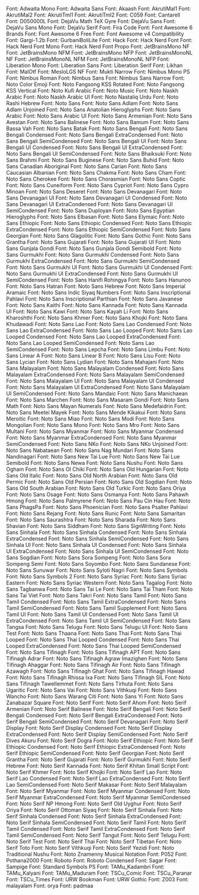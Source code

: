 Font: Adwaita Mono
Font: Adwaita Sans
Font: Akaash
Font: AkrutiMal1
Font: AkrutiMal2
Font: AkrutiTml1
Font: AkrutiTml2
Font: C059
Font: Cantarell
Font: D050000L
Font: DejaVu Math TeX Gyre
Font: DejaVu Sans
Font: DejaVu Sans Mono
Font: DejaVu Serif
Font: Fira Code
Font: Font Awesome 6 Brands
Font: Font Awesome 6 Free
Font: Font Awesome v4 Compatibility
Font: Gargi-1.2b
Font: GurbaniBoliLite
Font: Hack
Font: Hack Nerd Font
Font: Hack Nerd Font Mono
Font: Hack Nerd Font Propo
Font: JetBrainsMono NF
Font: JetBrainsMono NFM
Font: JetBrainsMono NFP
Font: JetBrainsMonoNL NF
Font: JetBrainsMonoNL NFM
Font: JetBrainsMonoNL NFP
Font: Liberation Mono
Font: Liberation Sans
Font: Liberation Serif
Font: Likhan
Font: MalOtf
Font: MesloLGS NF
Font: Mukti Narrow
Font: Nimbus Mono PS
Font: Nimbus Roman
Font: Nimbus Sans
Font: Nimbus Sans Narrow
Font: Noto Color Emoji
Font: Noto Fangsong KSS Rotated
Font: Noto Fangsong KSS Vertical
Font: Noto Kufi Arabic
Font: Noto Music
Font: Noto Naskh Arabic
Font: Noto Naskh Arabic UI
Font: Noto Nastaliq Urdu
Font: Noto Rashi Hebrew
Font: Noto Sans
Font: Noto Sans Adlam
Font: Noto Sans Adlam Unjoined
Font: Noto Sans Anatolian Hieroglyphs
Font: Noto Sans Arabic
Font: Noto Sans Arabic UI
Font: Noto Sans Armenian
Font: Noto Sans Avestan
Font: Noto Sans Balinese
Font: Noto Sans Bamum
Font: Noto Sans Bassa Vah
Font: Noto Sans Batak
Font: Noto Sans Bengali
Font: Noto Sans Bengali Condensed
Font: Noto Sans Bengali ExtraCondensed
Font: Noto Sans Bengali SemiCondensed
Font: Noto Sans Bengali UI
Font: Noto Sans Bengali UI Condensed
Font: Noto Sans Bengali UI ExtraCondensed
Font: Noto Sans Bengali UI SemiCondensed
Font: Noto Sans Bhaiksuki
Font: Noto Sans Brahmi
Font: Noto Sans Buginese
Font: Noto Sans Buhid
Font: Noto Sans Canadian Aboriginal
Font: Noto Sans Carian
Font: Noto Sans Caucasian Albanian
Font: Noto Sans Chakma
Font: Noto Sans Cham
Font: Noto Sans Cherokee
Font: Noto Sans Chorasmian
Font: Noto Sans Coptic
Font: Noto Sans Cuneiform
Font: Noto Sans Cypriot
Font: Noto Sans Cypro Minoan
Font: Noto Sans Deseret
Font: Noto Sans Devanagari
Font: Noto Sans Devanagari UI
Font: Noto Sans Devanagari UI Condensed
Font: Noto Sans Devanagari UI ExtraCondensed
Font: Noto Sans Devanagari UI SemiCondensed
Font: Noto Sans Duployan
Font: Noto Sans Egyptian Hieroglyphs
Font: Noto Sans Elbasan
Font: Noto Sans Elymaic
Font: Noto Sans Ethiopic
Font: Noto Sans Ethiopic Condensed
Font: Noto Sans Ethiopic ExtraCondensed
Font: Noto Sans Ethiopic SemiCondensed
Font: Noto Sans Georgian
Font: Noto Sans Glagolitic
Font: Noto Sans Gothic
Font: Noto Sans Grantha
Font: Noto Sans Gujarati
Font: Noto Sans Gujarati UI
Font: Noto Sans Gunjala Gondi
Font: Noto Sans Gunjala Gondi Semibold
Font: Noto Sans Gurmukhi
Font: Noto Sans Gurmukhi Condensed
Font: Noto Sans Gurmukhi ExtraCondensed
Font: Noto Sans Gurmukhi SemiCondensed
Font: Noto Sans Gurmukhi UI
Font: Noto Sans Gurmukhi UI Condensed
Font: Noto Sans Gurmukhi UI ExtraCondensed
Font: Noto Sans Gurmukhi UI SemiCondensed
Font: Noto Sans Hanifi Rohingya
Font: Noto Sans Hanunoo
Font: Noto Sans Hatran
Font: Noto Sans Hebrew
Font: Noto Sans Imperial Aramaic
Font: Noto Sans Indic Siyaq Numbers
Font: Noto Sans Inscriptional Pahlavi
Font: Noto Sans Inscriptional Parthian
Font: Noto Sans Javanese
Font: Noto Sans Kaithi
Font: Noto Sans Kannada
Font: Noto Sans Kannada UI
Font: Noto Sans Kawi
Font: Noto Sans Kayah Li
Font: Noto Sans Kharoshthi
Font: Noto Sans Khmer
Font: Noto Sans Khojki
Font: Noto Sans Khudawadi
Font: Noto Sans Lao
Font: Noto Sans Lao Condensed
Font: Noto Sans Lao ExtraCondensed
Font: Noto Sans Lao Looped
Font: Noto Sans Lao Looped Condensed
Font: Noto Sans Lao Looped ExtraCondensed
Font: Noto Sans Lao Looped SemiCondensed
Font: Noto Sans Lao SemiCondensed
Font: Noto Sans Lepcha
Font: Noto Sans Limbu
Font: Noto Sans Linear A
Font: Noto Sans Linear B
Font: Noto Sans Lisu
Font: Noto Sans Lycian
Font: Noto Sans Lydian
Font: Noto Sans Mahajani
Font: Noto Sans Malayalam
Font: Noto Sans Malayalam Condensed
Font: Noto Sans Malayalam ExtraCondensed
Font: Noto Sans Malayalam SemiCondensed
Font: Noto Sans Malayalam UI
Font: Noto Sans Malayalam UI Condensed
Font: Noto Sans Malayalam UI ExtraCondensed
Font: Noto Sans Malayalam UI SemiCondensed
Font: Noto Sans Mandaic
Font: Noto Sans Manichaean
Font: Noto Sans Marchen
Font: Noto Sans Masaram Gondi
Font: Noto Sans Math
Font: Noto Sans Mayan Numerals
Font: Noto Sans Medefaidrin
Font: Noto Sans Meetei Mayek
Font: Noto Sans Mende Kikakui
Font: Noto Sans Meroitic
Font: Noto Sans Miao
Font: Noto Sans Modi
Font: Noto Sans Mongolian
Font: Noto Sans Mono
Font: Noto Sans Mro
Font: Noto Sans Multani
Font: Noto Sans Myanmar
Font: Noto Sans Myanmar Condensed
Font: Noto Sans Myanmar ExtraCondensed
Font: Noto Sans Myanmar SemiCondensed
Font: Noto Sans NKo
Font: Noto Sans NKo Unjoined
Font: Noto Sans Nabataean
Font: Noto Sans Nag Mundari
Font: Noto Sans Nandinagari
Font: Noto Sans New Tai Lue
Font: Noto Sans New Tai Lue Semibold
Font: Noto Sans Newa
Font: Noto Sans Nushu
Font: Noto Sans Ogham
Font: Noto Sans Ol Chiki
Font: Noto Sans Old Hungarian
Font: Noto Sans Old Italic
Font: Noto Sans Old North Arabian
Font: Noto Sans Old Permic
Font: Noto Sans Old Persian
Font: Noto Sans Old Sogdian
Font: Noto Sans Old South Arabian
Font: Noto Sans Old Turkic
Font: Noto Sans Oriya
Font: Noto Sans Osage
Font: Noto Sans Osmanya
Font: Noto Sans Pahawh Hmong
Font: Noto Sans Palmyrene
Font: Noto Sans Pau Cin Hau
Font: Noto Sans PhagsPa
Font: Noto Sans Phoenician
Font: Noto Sans Psalter Pahlavi
Font: Noto Sans Rejang
Font: Noto Sans Runic
Font: Noto Sans Samaritan
Font: Noto Sans Saurashtra
Font: Noto Sans Sharada
Font: Noto Sans Shavian
Font: Noto Sans Siddham
Font: Noto Sans SignWriting
Font: Noto Sans Sinhala
Font: Noto Sans Sinhala Condensed
Font: Noto Sans Sinhala ExtraCondensed
Font: Noto Sans Sinhala SemiCondensed
Font: Noto Sans Sinhala UI
Font: Noto Sans Sinhala UI Condensed
Font: Noto Sans Sinhala UI ExtraCondensed
Font: Noto Sans Sinhala UI SemiCondensed
Font: Noto Sans Sogdian
Font: Noto Sans Sora Sompeng
Font: Noto Sans Sora Sompeng Semi
Font: Noto Sans Soyombo
Font: Noto Sans Sundanese
Font: Noto Sans Sunuwar
Font: Noto Sans Syloti Nagri
Font: Noto Sans Symbols
Font: Noto Sans Symbols 2
Font: Noto Sans Syriac
Font: Noto Sans Syriac Eastern
Font: Noto Sans Syriac Western
Font: Noto Sans Tagalog
Font: Noto Sans Tagbanwa
Font: Noto Sans Tai Le
Font: Noto Sans Tai Tham
Font: Noto Sans Tai Viet
Font: Noto Sans Takri
Font: Noto Sans Tamil
Font: Noto Sans Tamil Condensed
Font: Noto Sans Tamil ExtraCondensed
Font: Noto Sans Tamil SemiCondensed
Font: Noto Sans Tamil Supplement
Font: Noto Sans Tamil UI
Font: Noto Sans Tamil UI Condensed
Font: Noto Sans Tamil UI ExtraCondensed
Font: Noto Sans Tamil UI SemiCondensed
Font: Noto Sans Tangsa
Font: Noto Sans Telugu
Font: Noto Sans Telugu UI
Font: Noto Sans Test
Font: Noto Sans Thaana
Font: Noto Sans Thai
Font: Noto Sans Thai Looped
Font: Noto Sans Thai Looped Condensed
Font: Noto Sans Thai Looped ExtraCondensed
Font: Noto Sans Thai Looped SemiCondensed
Font: Noto Sans Tifinagh
Font: Noto Sans Tifinagh APT
Font: Noto Sans Tifinagh Adrar
Font: Noto Sans Tifinagh Agraw Imazighen
Font: Noto Sans Tifinagh Ahaggar
Font: Noto Sans Tifinagh Air
Font: Noto Sans Tifinagh Azawagh
Font: Noto Sans Tifinagh Ghat
Font: Noto Sans Tifinagh Hawad
Font: Noto Sans Tifinagh Rhissa Ixa
Font: Noto Sans Tifinagh SIL
Font: Noto Sans Tifinagh Tawellemmet
Font: Noto Sans Tirhuta
Font: Noto Sans Ugaritic
Font: Noto Sans Vai
Font: Noto Sans Vithkuqi
Font: Noto Sans Wancho
Font: Noto Sans Warang Citi
Font: Noto Sans Yi
Font: Noto Sans Zanabazar Square
Font: Noto Serif
Font: Noto Serif Ahom
Font: Noto Serif Armenian
Font: Noto Serif Balinese
Font: Noto Serif Bengali
Font: Noto Serif Bengali Condensed
Font: Noto Serif Bengali ExtraCondensed
Font: Noto Serif Bengali SemiCondensed
Font: Noto Serif Devanagari
Font: Noto Serif Display
Font: Noto Serif Display Condensed
Font: Noto Serif Display ExtraCondensed
Font: Noto Serif Display SemiCondensed
Font: Noto Serif Dives Akuru
Font: Noto Serif Dogra
Font: Noto Serif Ethiopic
Font: Noto Serif Ethiopic Condensed
Font: Noto Serif Ethiopic ExtraCondensed
Font: Noto Serif Ethiopic SemiCondensed
Font: Noto Serif Georgian
Font: Noto Serif Grantha
Font: Noto Serif Gujarati
Font: Noto Serif Gurmukhi
Font: Noto Serif Hebrew
Font: Noto Serif Kannada
Font: Noto Serif Khitan Small Script
Font: Noto Serif Khmer
Font: Noto Serif Khojki
Font: Noto Serif Lao
Font: Noto Serif Lao Condensed
Font: Noto Serif Lao ExtraCondensed
Font: Noto Serif Lao SemiCondensed
Font: Noto Serif Makasar
Font: Noto Serif Malayalam
Font: Noto Serif Myanmar
Font: Noto Serif Myanmar Condensed
Font: Noto Serif Myanmar ExtraCondensed
Font: Noto Serif Myanmar SemiCondensed
Font: Noto Serif NP Hmong
Font: Noto Serif Old Uyghur
Font: Noto Serif Oriya
Font: Noto Serif Ottoman Siyaq
Font: Noto Serif Sinhala
Font: Noto Serif Sinhala Condensed
Font: Noto Serif Sinhala ExtraCondensed
Font: Noto Serif Sinhala SemiCondensed
Font: Noto Serif Tamil
Font: Noto Serif Tamil Condensed
Font: Noto Serif Tamil ExtraCondensed
Font: Noto Serif Tamil SemiCondensed
Font: Noto Serif Tangut
Font: Noto Serif Telugu
Font: Noto Serif Test
Font: Noto Serif Thai
Font: Noto Serif Tibetan
Font: Noto Serif Toto
Font: Noto Serif Vithkuqi
Font: Noto Serif Yezidi
Font: Noto Traditional Nushu
Font: Noto Znamenny Musical Notation
Font: P052
Font: Pothana2000
Font: Roboto
Font: Roboto Condensed
Font: Sagar
Font: Sampige
Font: Standard Symbols PS
Font: TAMu_Kadambri
Font: TAMu_Kalyani
Font: TAMu_Maduram
Font: TSCu_Comic
Font: TSCu_Paranar
Font: TSCu_Times
Font: URW Bookman
Font: URW Gothic
Font: Z003
Font: malayalam
Font: orya
Font: padmaa
